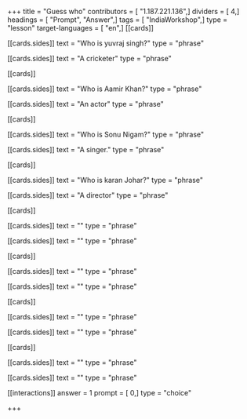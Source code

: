 +++
title = "Guess who"
contributors = [ "1.187.221.136",]
dividers = [ 4,]
headings = [ "Prompt", "Answer",]
tags = [ "IndiaWorkshop",]
type = "lesson"
target-languages = [ "en",]
[[cards]]

[[cards.sides]]
text = "Who is yuvraj singh?"
type = "phrase"

[[cards.sides]]
text = "A cricketer"
type = "phrase"

[[cards]]

[[cards.sides]]
text = "Who is Aamir Khan?"
type = "phrase"

[[cards.sides]]
text = "An actor"
type = "phrase"

[[cards]]

[[cards.sides]]
text = "Who is Sonu Nigam?"
type = "phrase"

[[cards.sides]]
text = "A singer."
type = "phrase"

[[cards]]

[[cards.sides]]
text = "Who is karan Johar?"
type = "phrase"

[[cards.sides]]
text = "A director"
type = "phrase"

[[cards]]

[[cards.sides]]
text = ""
type = "phrase"

[[cards.sides]]
text = ""
type = "phrase"

[[cards]]

[[cards.sides]]
text = ""
type = "phrase"

[[cards.sides]]
text = ""
type = "phrase"

[[cards]]

[[cards.sides]]
text = ""
type = "phrase"

[[cards.sides]]
text = ""
type = "phrase"

[[cards]]

[[cards.sides]]
text = ""
type = "phrase"

[[cards.sides]]
text = ""
type = "phrase"

[[interactions]]
answer = 1
prompt = [ 0,]
type = "choice"

+++
